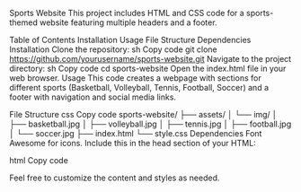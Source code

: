 
Sports Website
This project includes HTML and CSS code for a sports-themed website featuring multiple headers and a footer.

Table of Contents
Installation
Usage
File Structure
Dependencies
Installation
Clone the repository:
sh
Copy code
git clone https://github.com/yourusername/sports-website.git
Navigate to the project directory:
sh
Copy code
cd sports-website
Open the index.html file in your web browser.
Usage
This code creates a webpage with sections for different sports (Basketball, Volleyball, Tennis, Football, Soccer) and a footer with navigation and social media links.

File Structure
css
Copy code
sports-website/
├── assets/
│   └── img/
│       ├── basketball.jpg
│       ├── volleyball.jpg
│       ├── tennis.jpg
│       ├── football.jpg
│       └── soccer.jpg
├── index.html
└── style.css
Dependencies
Font Awesome for icons.
Include this in the head section of your HTML:

html
Copy code
<link rel="stylesheet" href="https://cdnjs.cloudflare.com/ajax/libs/font-awesome/5.15.3/css/all.min.css" integrity="sha512-iBBXm8fW90+nuLcSKlbmrPcLa0OT92xO1BIsZ+ywDWZCvqsWgccV3gFoRBv0z+8dLJgyAHIhR35VZc2oM/gI1w==" crossorigin="anonymous" referrerpolicy="no-referrer" />
Feel free to customize the content and styles as needed.





